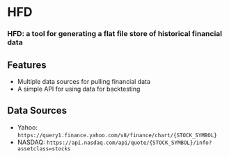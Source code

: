 # HFD

### HFD: a tool for generating a flat file store of historical financial data

## Features

- Multiple data sources for pulling financial data
- A simple API for using data for backtesting

## Data Sources

- Yahoo: `https://query1.finance.yahoo.com/v8/finance/chart/{STOCK_SYMBOL}`
- NASDAQ: `https://api.nasdaq.com/api/quote/{STOCK_SYMBOL}/info?assetclass=stocks`
